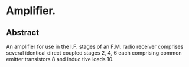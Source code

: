 # Amplifier.

## Abstract
An amplifier for use in the I.F. stages of an F.M. radio receiver comprises several identical direct coupled stages 2, 4, 6 each comprising common emitter transistors 8 and induc tive loads 10.
